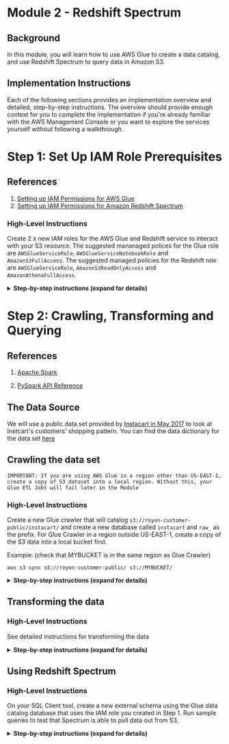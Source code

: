 # Module 2 - Redshift Spectrum

## Background
In this module, you will learn how to use AWS Glue to create a data catalog, and use Redshift Spectrum to query data in Amazon S3.

## Implementation Instructions

Each of the following sections provides an implementation overview and detailed, step-by-step instructions. The overview should provide enough context for you to complete the implementation if you're already familiar with the AWS Management Console or you want to explore the services yourself without following a walkthrough.

# Step 1: Set Up IAM Role Prerequisites<a name="rs-gsg-prereq"></a>

## References
1. [Setting up IAM Permissions for AWS Glue](http://docs.aws.amazon.com/glue/latest/dg/getting-started-access.html)
1. [Setting up IAM Permissions for Amazon Redshift Spectrum](http://docs.aws.amazon.com/redshift/latest/dg/c-spectrum-iam-policies.html)

### High-Level Instructions

Create 2 x new IAM roles for the AWS Glue and Redshift service to interact with your S3 resource. The suggested mananaged polices for the Glue role are `AWSGlueServiceRole`, `AWSGlueServiceNotebookRole` and `AmazonS3FullAccess`. The suggested managed policies for the Redshift role are `AWSGlueServiceRole`, `AmazonS3ReadOnlyAccess` and `AmazonAthenaFullAccess`.

<details>
<summary><strong>Step-by-step instructions (expand for details)</strong></summary><p>

## Setup IAM Permissions for AWS Glue
1. Access the IAM console and select **Users**. Then select your username

1. Click **Add Permissions** button

1. From the list of managed policies, attach the following:

    + AWSGlueConsoleFullAccess
    + CloudWatchLogsReadOnlyAccess
    + AWSCloudFormationReadOnlyAccess

## Setup AWS Glue default service role
1. From the IAM console click **Roles** and create a new role

1. Select **Glue** from the list of services and click the **Next:Permissions** button
![Glue IAM](http://amazonathenahandson.s3-website-us-east-1.amazonaws.com/images/glue_role.png)

1. From the list of managed policies, attach the following by searching for their name and click **Next:Review** when done.

    + AWSGlueServiceRole
    + AWSGlueServiceNotebookRole
    + AmazonS3FullAccess

1. Give your role a name, such as **AWSGlueServiceRole** and click **Create Role**

![Glue Service Role](http://amazonathenahandson.s3-website-us-east-1.amazonaws.com/images/glue_role_final.png)

## Setup Amazon Redshift Spectrum service role
1. From the IAM console click **Roles** and create a new role

1. Select **Redshift** from the list of services followed by **Redshift - Customizable** use case and click the **Next:Permissions** button

![Redshift IAM](http://amazonathenahandson.s3-website-us-east-1.amazonaws.com/images/spectrum_role.png)

1. From the list of managed policies, attach the following by searching for their name and click **Next:Review** when done.
    + AWSGlueServiceRole
    + AmazonS3ReadOnlyAccess
    + AmazonAthenaFullAccess

![Spectrum roles](http://amazonathenahandson.s3-website-us-east-1.amazonaws.com/images/spectrum_role_review.png)

1. Give your role a name, such as **SpectrumServiceRole** and click Create Role

1. Once created, navigate back to the **Roles** section of IAM console and search for the role we just created. Select your role and copy the **Role ARN** to your clipboard

1. If you already have a Redshift cluster follow these [instructions](http://docs.aws.amazon.com/redshift/latest/dg/c-getting-started-using-spectrum-add-role.html) to attach the new role to it. If you do not have a cluster go ahead and create one making sure to associate this new role with the cluster at creation time.


## Setup Glue Data Catalog Connection to Redshift
1. Open the AWS Glue Console and select **Connections** from the left hand side under the Data Catalog section

Click **Add Connection** button

Give your connection a name and select **Amazon Redshift** from the connection type drop down. Click **Next**

![Glue connection](http://amazonathenahandson.s3-website-us-east-1.amazonaws.com/images/conn_name.png)

1. From the cluster drop down select your Redshift cluster. Enter your password, click **Next** and then **Finish**

After the connection is created, select your connection and click T**est Connection**. If the test fails, confirm the database name, username and password and try again.

Now that your connection is successful you can move on to the next section.
</p></details>



# Step 2: Crawling, Transforming and Querying <a name="rs-gsg-ctq"></a>

## References
1. [Apache Spark](https://spark.apache.org/)

1. [PySpark API Reference](http://spark.apache.org/docs/2.1.0/api/python/pyspark.sql.html)

## The Data Source
We will use a public data set provided by [Instacart in May 2017](https://tech.instacart.com/3-million-instacart-orders-open-sourced-d40d29ead6f2) to look at Instcart's customers' shopping pattern. You can find the data dictionary for the data set [here](https://gist.github.com/jeremystan/c3b39d947d9b88b3ccff3147dbcf6c6b)

## Crawling the data set
`IMPORTANT: If you are using AWS Glue in a region other than US-EAST-1, create a copy of S3 dataset into a local region. Without this, your Glue ETL Jobs will fail later in the Module`

### High-Level Instructions
Create a new Glue crawler that will catalog `s3://royon-customer-public/instacart/` and create a new database called `instacart` and `raw_` as the prefix. For Glue Crawler in a region outside US-EAST-1, create a copy of the S3 data into a local bucket first.

Example: (check that MYBUCKET is in the same region as Glue Crawler)
``` shell
aws s3 sync s3://royon-customer-public/ s3://MYBUCKET/
```

<details>
<summary><strong>Step-by-step instructions (expand for details)</strong></summary><p>

## Crawling the data set
1. Open the AWS Glue console

1. Select **Crawler** and click **Add Crawler**

1. Give your crawler a name and choose the Glue IAM role we created in Step 1 **AWSGlueServiceRole**

1. Select **S3** as the **Data Source** and specify a path in **another account**. Paste **s3://royon-customer-public/instacart/** as the S3 path.

1. Do not add any additional data sources and select **Run On Demand** for frequency

1. Create a new database called **instacart** and enter **raw_** as the table prefix

1. Click **Finish** to complete creating the crawler

1. Run the new crawler

</p></details>

## Transforming the data

### High-Level Instructions

See detailed instructions for transforming the data

<details>
<summary><strong>Step-by-step instructions (expand for details)</strong></summary><p>

## Transforming the Data
Before we get started with creating a Glue ETL job, we need to make one small change to the created tables. Select Tables in the Data Catalog and search for **raw_products**. Click **raw_products** to open up the table details. As you can see the Classification is `UNKNOWN`. We need to fix it before continuing.

1. Click **Edit Table**

1. Scroll down to **Classification** and change the value to **csv**

1. Click **Apply** to save the changes You may have also noticed that we don't have any column, that's ok, we'll fix this soon.

We'll now create a Glue ETL job that will process all 5 tables that the crawler created. We will create three fact tables in Redshift to hold the aisles, products and departments data. We will save the prior orders data in a Parquet optimized file format to Amazon S3.

1. From the Glue ETL menu select **Jobs** and click **Add Job**

1. Give your job a name such as **instacart_etl** and select our service role. Leave all of the other options unchanged but provide a **Temporary Directory** for the output.

1. From the **Data Sources** list select one of the Instcart tables, lets say **raw_departments**. We can only select one table at this stage.

![Choosing Data Sources](http://amazonathenahandson.s3-website-us-east-1.amazonaws.com/images/rs_etl_select_source.png)


1. When choosing our data targets select **Create tables in your data target**. Select **JDBC** for data store. Enter the database name of your Redshift cluster and click **Next**

![Choosing Data Targets](http://amazonathenahandson.s3-website-us-east-1.amazonaws.com/images/rs_etl_data_target.png)


1. In this step we can change the source to target column mapping but we will not change this now. Click **Next**

1. Click **Finish** to complete creating our ETL

As you can see, AWS Glue created a script for you to get started. If you remember we still need to fix the Products table. Select everything in the script window and replace it with the code below.

`Make sure you update the values for GLUE_DB_CONNECTION and OUTPUT_S3_PATH to your own resources or the job will fail. GLUE_DB_CONNECTION is the Connection to Redshift you created in Step 1. `


``` python
import sys
from awsglue.transforms import *
from awsglue.utils import getResolvedOptions
from pyspark.context import SparkContext
from awsglue.context import GlueContext
from awsglue.dynamicframe import DynamicFrame
from awsglue.job import Job

##################
## Update these variables with your own information
##################
GLUE_DB_NAME = "instacart"
REDSHIFT_DB_NAME = "instacart"
GLUE_DB_CONNECTION = "YOUR_CATALOG_REDSHIFT_CONNECTION"

TBL_RAW_PRODUCTS = "raw_products"
TBL_RAW_ORDERS = "raw_orders"
TBL_RAW_ORDERS_PRIOR = "raw_orders_prior"
TBL_RAW_DEPT = "raw_departments"

OUTPUT_S3_PATH = "s3://YOURS3BUCKET/"
##################

## @params: [JOB_NAME]
args = getResolvedOptions(sys.argv, ['JOB_NAME'])

## Create Glue and Spark context variables
sc = SparkContext()
glueContext = GlueContext(sc)
spark = glueContext.spark_session
job = Job(glueContext)
job.init(args['JOB_NAME'], args)

## Define the source tables from where to read data
products = glueContext.create_dynamic_frame.from_catalog(database = GLUE_DB_NAME, table_name = TBL_RAW_PRODUCTS, transformation_ctx = "products").toDF()
orders_prior = glueContext.create_dynamic_frame.from_catalog(database = GLUE_DB_NAME, table_name = TBL_RAW_ORDERS_PRIOR, transformation_ctx = "orders_prior").toDF()
departments = glueContext.create_dynamic_frame.from_catalog(database = GLUE_DB_NAME, table_name = TBL_RAW_DEPT, transformation_ctx = "departments").toDF()

## Fix the products table which was missing columns and types
p_df = products.withColumn('product_id', products.col0.cast('bigint')) \
.withColumn('product_name', products.col1.cast('string')) \
.withColumn('aisle_id', products.col2.cast('bigint')) \
.withColumn('department_id', products.col2.cast('bigint')) \
.na.drop('any')
prods = p_df.select('product_id', 'product_name', 'aisle_id', 'department_id')

## Drop records that contain any null values
prods = prods.na.drop('any')
orders = orders_prior.na.drop('any')
departments = departments.na.drop('any')

## Convert from Spark DataFrame back to Glue DynamicFrame
df_prods = DynamicFrame.fromDF(prods, glueContext, 'df_prods')
df_depts = DynamicFrame.fromDF(departments, glueContext, 'df_depts')

## Write departments table to Redshift
datasink1 = glueContext.write_dynamic_frame.from_jdbc_conf(frame = df_depts, catalog_connection = GLUE_DB_CONNECTION, connection_options = {"dbtable": "departments", "database": REDSHIFT_DB_NAME}, redshift_tmp_dir = args["TempDir"], transformation_ctx = "datasink1")
## Write products table to Redshift
datasink2 = glueContext.write_dynamic_frame.from_jdbc_conf(frame = df_prods, catalog_connection = GLUE_DB_CONNECTION, connection_options = {"dbtable": "products", "database": REDSHIFT_DB_NAME}, redshift_tmp_dir = args["TempDir"], transformation_ctx = "datasink2")

## Write orders data to S3 in Parquet format
orders.coalesce(10) \
    .write \
    .mode('overwrite') \
    .parquet(OUTPUT_S3_PATH + 'orders/')

job.commit()
```

Now save and run your ETL job. One thing to note is that we're writing out a new set of data to our own S3 bucket. We need to configure a crawler to scan this new bucket and create appropriate tables in the Data Catalog so we can query them with Athena.

1. Before we go on, there is a little bit of cleanup we need to do in order to help the crawler produce better results. When Apache Spark (used by Glue ETL) does its work, it generates some temporary files. We will need to delete them. In the output S3 bucket delete files named **name_$folder$**, **_metadata** and **_common_metadata**

1. From the Glue console select **Crawlers** and create a new crawler. Point it to the top S3 bucket where you saved your results defined by **OUTPUT_S3_PATH** in the script above. Make sure you configure the table prefix to something other than raw_ so you can differentiate them from the previous ones we created such as **table_**.

1. When the ETL job completes we can run our new crawler. After the crawler completes you should see your new orders table. Also look in Redshift to verify that products and department tables were created and have data.

![Updated Data Catalog](http://amazonathenahandson.s3-website-us-east-1.amazonaws.com/images/instacart_orders_table.png)

</p></details>

## Using Redshift Spectrum

### High-Level Instructions

On your SQL Client tool, create a new external schema using the Glue data catalog database that uses the IAM role you created in Step 1. Run sample queries to test that Spectrum is able to pull data out from S3.

<details>
<summary><strong>Step-by-step instructions (expand for details)</strong></summary><p>


### SQL Client
To run queries on Redshift you will need a SQL tool such as SQL Workbench/J. You can find instructions to set it up [here](http://docs.aws.amazon.com/redshift/latest/mgmt/connecting-using-workbench.html)

1. Before we can query data in S3 using Spectrum we need to create an external schema configured to interface with the Glue Data Catalog. Open up SQL Workbench/J or a similar tool and run the following commands in sequence:

    ``` sql
    SET autocommit ON
    ```

    ``` sql
    CREATE EXTERNAL SCHEMA instacart_schema 
    FROM data catalog 
    DATABASE 'instacart' 
    IAM_ROLE 'YOUR-SPECTRUM-ROLE-ARN'
    CREATE EXTERNAL DATABASE IF NOT EXISTS;
    ```

    In the above statement we create an external schema within Redshift to tell it that database `instacart` and all its tables are managed by the Glue Data Catalog. Also make sure to use the IAM role ARN you created in the first section of this Module.

    Now we have an external Redshift schema defined pointing to our database in Glue Data Catalog we can start running some queries.

1. Still from within SQL Workbench/J, lets verify that our fact tables (products and departments) where created in Redshift
    ``` sql
    SELECT * FROM products
    LIMIT 10;
    ```

    ![SQL product result](http://amazonathenahandson.s3-website-us-east-1.amazonaws.com/images/rs_sql_products.png)

1. Similarly for departments

    ``` sql
    SELECT * FROM departments
    LIMIT 10;
    ```

1. Now lets look at our orders in S3 using Redshift Spectrum. Make sure the replace the `Database Name`, `Schema Name` and the `Table Name` with your own values.

    ``` sql
    SELECT * FROM instacart.instacart_schema.table_orders
    LIMIT 20;
    ```

1. As you can see the ETL job succeeded and all of our data is loaded. Lets explore the data further.

1. Show the top 10 products most ordered by customers

    ``` sql
    SELECT products.product_name, COUNT(DISTINCT orders.order_id) order_count
    FROM taxis.instacart_schema.table_orders orders
    JOIN products ON orders.product_id = products.product_id
    GROUP BY products.product_name
    ORDER BY order_count DESC
    LIMIT 10
    ```

    ![SQL result top 10 products](http://amazonathenahandson.s3-website-us-east-1.amazonaws.com/images/rs_groupbyproducts.png)

</p></details>